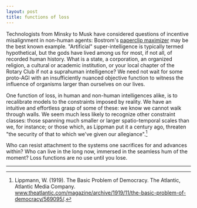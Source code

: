 ```yaml
---
layout: post
title: functions of loss
---
```


Technologists from Minsky to Musk have considered questions of incentive misalignment in non-human agents: Bostrom's [paperclip maximizer](https://nickbostrom.com/ethics/ai.html) may be the best known example. "Artificial" super-intelligence is typically termed hypothetical, but the gods have lived among us for most, if not all, of recorded human history. What is a state, a corporation, an organized religion, a cultural or academic institution, or your local chapter of the Rotary Club if not a suprahuman intelligence? We need not wait for some proto-AGI with an insufficiently nuanced objective function to witness the influence of organisms larger than ourselves on our lives.

One function of loss, in human and non-human intelligences alike, is to recalibrate models to the constraints imposed by reality. We have an intuitive and effortless grasp of some of these: we know we cannot walk through walls. We seem much less likely to recognize other constraint classes: those spanning much smaller or larger spatio-temporal scales than we, for instance; or those which, as Lippman put it a century ago, threaten "the security of that to which we've given our allegiance".[^1]

Who can resist attachment to the systems one sacrifices for and advances within? Who can live in the long now, immersed in the seamless hum of the moment? Loss functions are no use until you lose.

---

[^1]: Lippmann, W. (1919). The Basic Problem of Democracy. The Atlantic, Atlantic Media Company. <a href="www.theatlantic.com/magazine/archive/1919/11/the-basic-problem-of-democracy/569095/">www.theatlantic.com/magazine/archive/1919/11/the-basic-problem-of-democracy/569095/</a>. 
